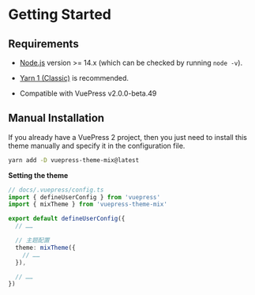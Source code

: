 # Getting Started

## Requirements

- [Node.js](https://nodejs.org/en/download/) version >= 14.x (which can be checked by running `node -v`).

- [Yarn 1 (Classic)](https://classic.yarnpkg.com/en/docs/getting-started) is recommended.

- Compatible with VuePress v2.0.0-beta.49

## Manual Installation

If you already have a VuePress 2 project, then you just need to install this theme manually and specify it in the configuration file.

```sh
yarn add -D vuepress-theme-mix@latest
```

**Setting the theme**

```ts
// docs/.vuepress/config.ts
import { defineUserConfig } from 'vuepress'
import { mixTheme } from 'vuepress-theme-mix'

export default defineUserConfig({
  // ……

  // 主题配置
  theme: mixTheme({
    // ……
  }),

  // ……
})
```
